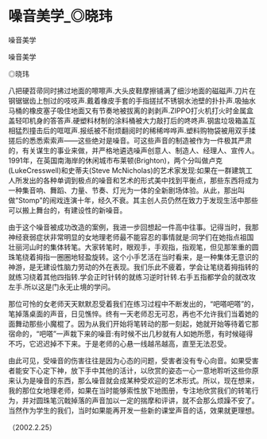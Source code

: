 # 噪音美学_◎晓玮

噪音美学

噪音美学

◎晓玮

八把硬苕帚同时拂过地面的嚓嚓声.大头皮鞋摩擦铺满了细沙地面的磁磁声.刀片在钢锯锯齿上刨过的吱吱声.戴着橡皮手套的手指搓拭不锈钢水池壁的扑扑声.吸抽水马桶的橡皮塞子吸住地面又有节奏地被拔离的剥剥声.ZIPPO打火机打火时金属盒盖轻叩机身的答答声.硬塑料材制的涂料桶被大力敲打后的咚咚声.钢盅垃圾箱盖互相猛烈撞击后的哐哐声.报纸被不耐烦翻阅时的稀稀哗哗声.塑料购物袋被用双手揉搓后的悉悉索索声——这些绝对是噪音。可这些声音的制造被作为一件极其严肃的，有关谋生的事业来做，并严格地遴选噪声创意人、制造人、经理人、宣传人。1991年，在英国南海岸的休闲城市布莱顿(Brighton)，两个分叫做卢克(LukeCresswell)和史蒂夫(Steve McNicholas)的艺术家发现:如果在一群建筑工人所发出的各种单调到极点的噪音和艺术的形式美中找到平衡点，那些东西将成为一种集音响、舞蹈、力量、节奏、灯光为一体的全新剧场体验。从此，那出叫做“Stomp”的闹戏连演十年，经久不衰。其主创人员仍然在致力于发现生活中那些可以搬上舞台的，有建设性的新噪音。

由于这个噪音被成功改造的案例，我进一步回想起一件高中往事。记得当时，我那神经衰弱症状非常明显的女地理老师最不能容忍的事情就是:同学们在她指点祖国壮丽河山时的集体转笔。大家转笔时，眼观手，手观指，指观笔，但见那笨重的圆珠笔绕着拇指一圈圈地轻盈旋转。这个小手艺活在当时看来，是一种集体无意识的神游，是无建设性脑力劳动的外在表现。我们乐此不疲着，学会让笔绕着拇指转的就练习绕着其他四指转.学会正时针转的就练习逆时针转.右手五指都学会的就改攻左手.所以这是门永无止境的学问。

那位可怜的女老师天天默默忍受着我们在练习过程中不断发出的，“吧嗒吧嗒”的，笔掉落桌面的声音，日见憔悴。终有一天老师忍无可忍，再也不允许我们当着她的面舞动那些小魔棍了。因为从我们开始将笔转动的那一刻起，她就开始等待着它那宿命的，“吧嗒”一声栽下来的噪音:有时候不出几秒就有人如她所愿，有时候碰得不巧，它迟迟掉不下来。于是老师的心悬一线越吊越高，直至无法忍受。

由此可见，受噪音的伤害往往是因为心态的问题，受害者没有专心向音。如果受害者能安下心定下神，放下手中其他的活计，以欣赏的姿态一心一意地聆听这些你原来认为是噪音的东西，那么噪音就会成某种受欢迎的艺术形式。所以，现在想来，我的那位女地理老师，如果在当时能够索性放下地图册，专注地欣赏我们的转笔行为，并对圆珠笔沉戟掉落的声音加以一定的揣摩和评讲，就不会那么烦躁不安了。当然作为学生的我们，当时如果能再开发一些新的课堂声音的话，效果就更理想。

（2002.2.25）